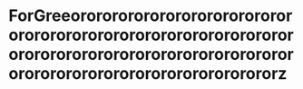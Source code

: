 # ForGreeorororororororororororororororororororororororororororororororororororororororororororororororororororororororororororororororororororz